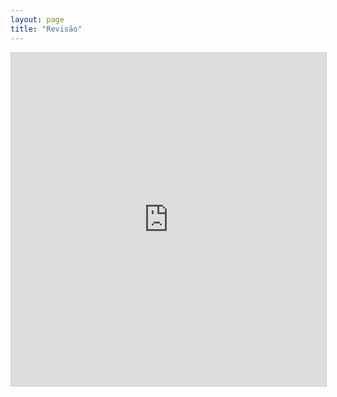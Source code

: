 ```yaml
---
layout: page
title: "Revisão"
---
```


<iframe class="airtable-embed" src="https://airtable.com/embed/shrOLBEfgBKNREuKq?backgroundColor=gray" frameborder="0" onmousewheel="" width="100%" height="533" style="background: transparent; border: 1px solid #ccc;"></iframe>